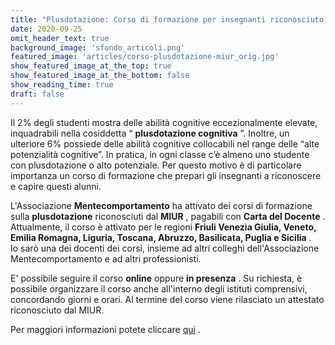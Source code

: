 ```yaml
---
title: "Plusdotazione: Corso di formazione per insegnanti riconosciuto dal MIUR"
date: 2020-09-25
omit_header_text: true
background_image: 'sfondo_articoli.png'
featured_image: 'articles/corso-plusdotazione-miur_orig.jpg'
show_featured_image_at_the_top: true
show_featured_image_at_the_bottom: false
show_reading_time: true
draft: false
---
```


Il 2% degli studenti mostra delle abilità cognitive eccezionalmente elevate,
inquadrabili nella cosiddetta “ **plusdotazione cognitiva** ”. Inoltre, un
ulteriore 6% possiede delle abilità cognitive collocabili nel range delle
“alte potenzialità cognitive”. In pratica, in ogni classe c’è almeno uno
studente con plusdotazione o alto potenziale. Per questo motivo è di
particolare importanza un corso di formazione che prepari gli insegnanti a
riconoscere e capire questi alunni.  
  
L'Associazione **Mentecomportamento** ha attivato dei corsi di formazione
sulla **plusdotazione** riconosciuti dal **MIUR** , pagabili con **Carta del
Docente** . Attualmente, il corso è attivato per le regioni **Friuli Venezia
Giulia, Veneto, Emilia Romagna, Liguria, Toscana, Abruzzo, Basilicata, Puglia
e Sicilia** .  
Io sarò una dei docenti dei corsi, insieme ad altri colleghi dell'Associazione
Mentecomportamento e ad altri professionisti.  
  
E' possibile seguire il corso **online** oppure **in presenza** . Su
richiesta, è possibile organizzare il corso anche all'interno degli istituti
comprensivi, concordando giorni e orari. Al termine del corso viene rilasciato
un attestato riconosciuto dal MIUR.  
  
Per maggiori informazioni potete cliccare [qui](https://www.mentecomportamento.it/plusdotazione-cognitiva-talenti-nascosti-menti-eccezionali-bambini-ragazzi-corso-formazione-insegnanti-carta-del-docente-miur/) .

